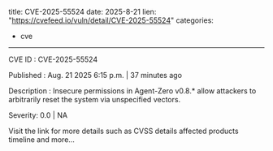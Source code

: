  
title: CVE-2025-55524
date: 2025-8-21
lien: "https://cvefeed.io/vuln/detail/CVE-2025-55524"
categories:
  - cve
---

CVE ID : CVE-2025-55524

Published :  Aug. 21
2025
6:15 p.m. | 37 minutes ago

Description : Insecure permissions in Agent-Zero v0.8.* allow attackers to arbitrarily reset the system via unspecified vectors.

Severity: 0.0 | NA

Visit the link for more details
such as CVSS details
affected products
timeline
and more...
